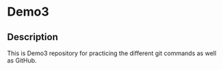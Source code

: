 # Demo3

## Description
This is Demo3 repository for practicing the different git commands as well as GitHub.
